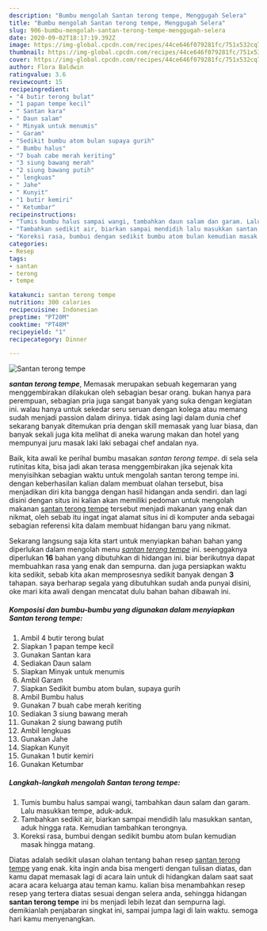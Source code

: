 ```yaml
---
description: "Bumbu mengolah Santan terong tempe, Menggugah Selera"
title: "Bumbu mengolah Santan terong tempe, Menggugah Selera"
slug: 906-bumbu-mengolah-santan-terong-tempe-menggugah-selera
date: 2020-09-02T18:17:19.392Z
image: https://img-global.cpcdn.com/recipes/44ce646f079281fc/751x532cq70/santan-terong-tempe-foto-resep-utama.jpg
thumbnail: https://img-global.cpcdn.com/recipes/44ce646f079281fc/751x532cq70/santan-terong-tempe-foto-resep-utama.jpg
cover: https://img-global.cpcdn.com/recipes/44ce646f079281fc/751x532cq70/santan-terong-tempe-foto-resep-utama.jpg
author: Flora Baldwin
ratingvalue: 3.6
reviewcount: 15
recipeingredient:
- "4 butir terong bulat"
- "1 papan tempe kecil"
- " Santan kara"
- " Daun salam"
- " Minyak untuk menumis"
- " Garam"
- "Sedikit bumbu atom bulan supaya gurih"
- " Bumbu halus"
- "7 buah cabe merah keriting"
- "3 siung bawang merah"
- "2 siung bawang putih"
- " lengkuas"
- " Jahe"
- " Kunyit"
- "1 butir kemiri"
- " Ketumbar"
recipeinstructions:
- "Tumis bumbu halus sampai wangi, tambahkan daun salam dan garam. Lalu masukkan tempe, aduk-aduk."
- "Tambahkan sedikit air, biarkan sampai mendidih lalu masukkan santan, aduk hingga rata. Kemudian tambahkan terongnya."
- "Koreksi rasa, bumbui dengan sedikit bumbu atom bulan kemudian masak hingga matang."
categories:
- Resep
tags:
- santan
- terong
- tempe

katakunci: santan terong tempe 
nutrition: 300 calories
recipecuisine: Indonesian
preptime: "PT20M"
cooktime: "PT48M"
recipeyield: "1"
recipecategory: Dinner

---
```



![Santan terong tempe](https://img-global.cpcdn.com/recipes/44ce646f079281fc/751x532cq70/santan-terong-tempe-foto-resep-utama.jpg)

<b><i>santan terong tempe</i></b>, Memasak merupakan sebuah kegemaran yang menggembirakan dilakukan oleh sebagian besar orang. bukan hanya para perempuan, sebagian pria juga sangat banyak yang suka dengan kegiatan ini. walau hanya untuk sekedar seru seruan dengan kolega atau memang sudah menjadi passion dalam dirinya. tidak asing lagi dalam dunia chef sekarang banyak ditemukan pria dengan skill memasak yang luar biasa, dan banyak sekali juga kita melihat di aneka warung makan dan hotel yang mempunyai juru masak laki laki sebagai chef andalan nya.



Baik, kita awali ke perihal bumbu masakan <i>santan terong tempe</i>. di sela sela rutinitas kita, bisa jadi akan terasa menggembirakan jika sejenak kita menyisihkan sebagian waktu untuk mengolah santan terong tempe ini. dengan keberhasilan kalian dalam membuat olahan tersebut, bisa menjadikan diri kita bangga dengan hasil hidangan anda sendiri. dan lagi disini dengan situs ini kalian akan memiliki pedoman untuk mengolah makanan <u>santan terong tempe</u> tersebut menjadi makanan yang enak dan nikmat, oleh sebab itu ingat ingat alamat situs ini di komputer anda sebagai sebagian referensi kita dalam membuat hidangan baru yang nikmat.


Sekarang langsung saja kita start untuk menyiapkan bahan bahan yang diperlukan dalam mengolah menu <u><i>santan terong tempe</i></u> ini. seenggaknya diperlukan <b>16</b> bahan yang dibutuhkan di hidangan ini. biar berikutnya dapat membuahkan rasa yang enak dan sempurna. dan juga persiapkan waktu kita sedikit, sebab kita akan memprosesnya sedikit banyak dengan <b>3</b> tahapan. saya berharap segala yang dibutuhkan sudah anda punyai disini, oke mari kita awali dengan mencatat dulu bahan bahan dibawah ini.

<!--inarticleads1-->

##### Komposisi dan bumbu-bumbu yang digunakan dalam menyiapkan Santan terong tempe:

1. Ambil 4 butir terong bulat
1. Siapkan 1 papan tempe kecil
1. Gunakan  Santan kara
1. Sediakan  Daun salam
1. Siapkan  Minyak untuk menumis
1. Ambil  Garam
1. Siapkan Sedikit bumbu atom bulan, supaya gurih
1. Ambil  Bumbu halus
1. Gunakan 7 buah cabe merah keriting
1. Sediakan 3 siung bawang merah
1. Gunakan 2 siung bawang putih
1. Ambil  lengkuas
1. Gunakan  Jahe
1. Siapkan  Kunyit
1. Gunakan 1 butir kemiri
1. Gunakan  Ketumbar




<!--inarticleads2-->

##### Langkah-langkah mengolah Santan terong tempe:

1. Tumis bumbu halus sampai wangi, tambahkan daun salam dan garam. Lalu masukkan tempe, aduk-aduk.
1. Tambahkan sedikit air, biarkan sampai mendidih lalu masukkan santan, aduk hingga rata. Kemudian tambahkan terongnya.
1. Koreksi rasa, bumbui dengan sedikit bumbu atom bulan kemudian masak hingga matang.




Diatas adalah sedikit ulasan olahan tentang bahan resep <u>santan terong tempe</u> yang enak. kita ingin anda bisa mengerti dengan tulisan diatas, dan kamu dapat memasak lagi di acara lain untuk di hidangkan dalam saat saat acara acara keluarga atau teman kamu. kalian bisa menambahkan resep resep yang tertera diatas sesuai dengan selera anda, sehingga hidangan <b>santan terong tempe</b> ini bs menjadi lebih lezat dan sempurna lagi. demikianlah penjabaran singkat ini, sampai jumpa lagi di lain waktu. semoga hari kamu menyenangkan.
